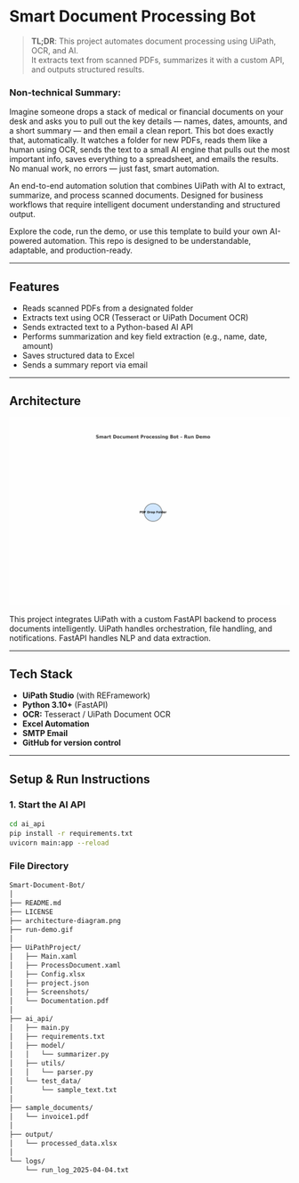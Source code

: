 # Smart Document Processing Bot

> **TL;DR**: This project automates document processing using UiPath, OCR, and AI.  
> It extracts text from scanned PDFs, summarizes it with a custom API, and outputs structured results.

### Non-technical Summary:

Imagine someone drops a stack of medical or financial documents on your desk and asks you to pull out the key details — names, dates, amounts, and a short summary — and then email a clean report. This bot does exactly that, automatically. It watches a folder for new PDFs, reads them like a human using OCR, sends the text to a small AI engine that pulls out the most important info, saves everything to a spreadsheet, and emails the results. No manual work, no errors — just fast, smart automation.

An end-to-end automation solution that combines UiPath with AI to extract, summarize, and process scanned documents. Designed for business workflows that require intelligent document understanding and structured output.

Explore the code, run the demo, or use this template to build your own AI-powered automation. This repo is designed to be understandable, adaptable, and production-ready.

---

## Features

- Reads scanned PDFs from a designated folder
- Extracts text using OCR (Tesseract or UiPath Document OCR)
- Sends extracted text to a Python-based AI API
- Performs summarization and key field extraction (e.g., name, date, amount)
- Saves structured data to Excel
- Sends a summary report via email

---

## Architecture

![Architecture Diagram Workflow Animation](run-demo.gif)

This project integrates UiPath with a custom FastAPI backend to process documents intelligently. UiPath handles orchestration, file handling, and notifications. FastAPI handles NLP and data extraction.

---

## Tech Stack

- **UiPath Studio** (with REFramework)
- **Python 3.10+** (FastAPI)
- **OCR:** Tesseract / UiPath Document OCR
- **Excel Automation**
- **SMTP Email**
- **GitHub for version control**

---

## Setup & Run Instructions

### 1. Start the AI API

```bash
cd ai_api
pip install -r requirements.txt
uvicorn main:app --reload
```

### File Directory

```
Smart-Document-Bot/
│
├── README.md
├── LICENSE
├── architecture-diagram.png
├── run-demo.gif
│
├── UiPathProject/
│   ├── Main.xaml
│   ├── ProcessDocument.xaml
│   ├── Config.xlsx
│   ├── project.json
│   ├── Screenshots/
│   └── Documentation.pdf
│
├── ai_api/
│   ├── main.py
│   ├── requirements.txt
│   ├── model/
│   │   └── summarizer.py
│   ├── utils/
│   │   └── parser.py
│   └── test_data/
│       └── sample_text.txt
│
├── sample_documents/
│   └── invoice1.pdf
│
├── output/
│   └── processed_data.xlsx
│
└── logs/
    └── run_log_2025-04-04.txt
    
```

